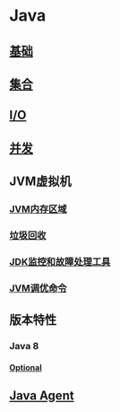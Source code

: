 # Java

## [基础](base%2FREADME.md)

## [集合](collection%2FREADME.md)

## [I/O](io%2FREADME.md)

## [并发](concurrency%2FREADME.md)

## JVM虚拟机

### [JVM内存区域](jvm%2Fjvm-memory-areas%2FREADME.md)

### [垃圾回收](jvm%2Fgarbage-collection%2FREADME.md)

### [JDK监控和故障处理工具](jvm%2Fmonitoring-and-troubleshooting-tools%2FREADME.md)

### [JVM调优命令](jvm%2Fjvm-tuning-command%2FREADME.md)

## 版本特性

### Java 8

#### [Optional](version%2Fjava-8%2Foptional%2FREADME.md)

## [Java Agent](java-agent%2FREADME.md)